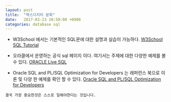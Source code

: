 ```yaml
---
layout: post
title:  "팍스디지타 문화"
date:   2017-03-23 10:50:00 +0900
categories: database sql
---
```


- W3School 에서는 기본적인 SQL문에 대한 설명과 실습이 가능하다.
[W3School SQL Tutorial][W3School SQL Tutorial]

- 오라클에서 운영하는 공식 sql 페이지 이다. 여기서는 주제에 대한 다양한 예제를 볼 수 있다.
[ORACLE Live SQL][ORACLE Live SQL]

- Oracle SQL and PL/SQL Optimization for Developers 는 레퍼런스 북으로 이론 및 다양 한 예제를 확인 할 수 있다.
[Oracle SQL and PL/SQL Optimization for Developers][Oracle SQL and PL/SQL Optimization for Developers]

`결국 가장 중요한것은 스스로 일해야한다는 것입니다.`



[W3School SQL Tutorial]: https://www.w3schools.com/sql/default.asp
[ORACLE Live SQL]: https://livesql.oracle.com/apex/livesql/file/index.html
[Oracle SQL and PL/SQL Optimization for Developers]: http://oracle.readthedocs.io/en/latest/index.html

